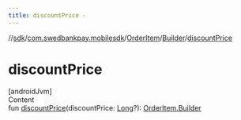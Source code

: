 ```yaml
---
title: discountPrice -
---
```

//[sdk](../../../../index)/[com.swedbankpay.mobilesdk](../../index)/[OrderItem](../index)/[Builder](index)/[discountPrice](discount-price)



# discountPrice  
[androidJvm]  
Content  
fun [discountPrice](discount-price)(discountPrice: [Long](https://kotlinlang.org/api/latest/jvm/stdlib/kotlin/-long/index.html)?): [OrderItem.Builder](index)  



